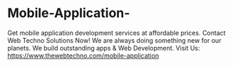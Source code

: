 # Mobile-Application-
Get mobile application development services at affordable prices. Contact Web Techno Solutions Now! We are always doing something new for our planets. We build outstanding apps &amp; Web Development. Visit Us: https://www.thewebtechno.com/mobile-application

